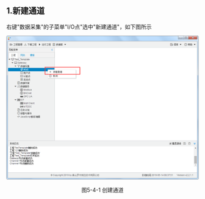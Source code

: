 ## 1.新建通道

右键"数据采集"的子菜单"I/O点"选中"新建通道"，如下图所示

![](../../../assets/新建通道.png)

<center>图5-4-1 创建通道</center>


